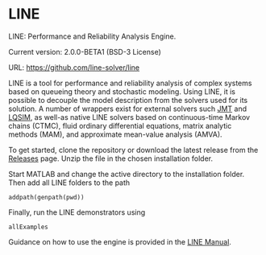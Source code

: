 # LINE
LINE: Performance and Reliability Analysis Engine.

Current version: 2.0.0-BETA1 (BSD-3 License)

URL: https://github.com/line-solver/line

LINE is a tool for performance and reliability analysis of complex systems based on queueing theory and stochastic modeling. Using LINE, it is possible to decouple the model description from the solvers used for its solution. A number of wrappers exist for external solvers such [JMT](http://jmt.sourceforge.net/) and [LQSIM](http://www.sce.carleton.ca/rads/lqns/lqn-documentation/lqsim.txt), as well-as native LINE solvers based on continuous-time Markov chains (CTMC), fluid ordinary differential equations, matrix analytic methods (MAM), and approximate mean-value analysis (AMVA). 

To get started, clone the repository or download the latest release from the [Releases](https://github.com/line-solver/line/releases) page. Unzip the file in the chosen installation folder.

Start MATLAB and change the active directory to the installation folder. Then add all LINE folders to the path
```
addpath(genpath(pwd))
```
Finally, run the LINE demonstrators using
```
allExamples
```
Guidance on how to use the engine is provided in the [LINE Manual](https://github.com/line-solver/line/raw/master/doc/LINE.pdf).
